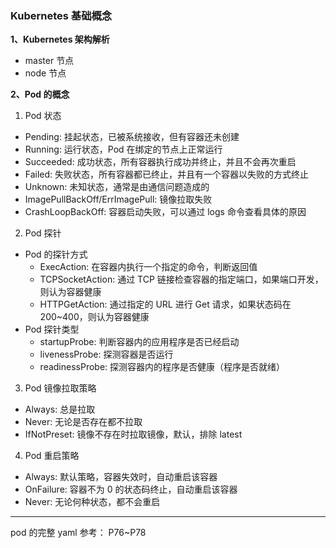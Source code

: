 ### Kubernetes 基础概念

**1、Kubernetes 架构解析**

- master 节点
- node 节点

**2、Pod 的概念**

1) Pod 状态
- Pending: 挂起状态，已被系统接收，但有容器还未创建
- Running: 运行状态，Pod 在绑定的节点上正常运行
- Succeeded: 成功状态，所有容器执行成功并终止，并且不会再次重启
- Failed: 失败状态，所有容器都已终止，并且有一个容器以失败的方式终止
- Unknown: 未知状态，通常是由通信问题造成的
- ImagePullBackOff/ErrImagePull: 镜像拉取失败
- CrashLoopBackOff: 容器启动失败，可以通过 logs 命令查看具体的原因

2) Pod 探针
- Pod 的探针方式
  - ExecAction: 在容器内执行一个指定的命令，判断返回值
  - TCPSocketAction: 通过 TCP 链接检查容器的指定端口，如果端口开发，则认为容器健康
  - HTTPGetAction: 通过指定的 URL 进行 Get 请求，如果状态码在 200~400，则认为容器健康
- Pod 探针类型
  - startupProbe: 判断容器内的应用程序是否已经启动
  - livenessProbe: 探测容器是否运行
  - readinessProbe: 探测容器内的程序是否健康（程序是否就绪）

3) Pod 镜像拉取策略
- Always: 总是拉取
- Never: 无论是否存在都不拉取
- IfNotPreset: 镜像不存在时拉取镜像，默认，排除 latest

4) Pod 重启策略
- Always: 默认策略，容器失效时，自动重启该容器
- OnFailure: 容器不为 0 的状态码终止，自动重启该容器
- Never: 无论何种状态，都不会重启

---
pod 的完整 yaml 参考： P76~P78


